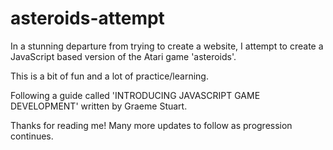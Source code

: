 # asteroids-attempt

In a stunning departure from trying to create a website, I attempt to create a JavaScript based version of the Atari game 'asteroids'.

This is a bit of fun and a lot of practice/learning.

Following a guide called 'INTRODUCING JAVASCRIPT GAME DEVELOPMENT' written by Graeme Stuart.

Thanks for reading me! Many more updates to follow as progression continues.
